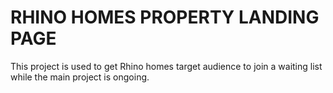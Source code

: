 # RHINO HOMES PROPERTY LANDING PAGE
This project is used to get Rhino homes target audience to join a waiting list while the main project is ongoing.
